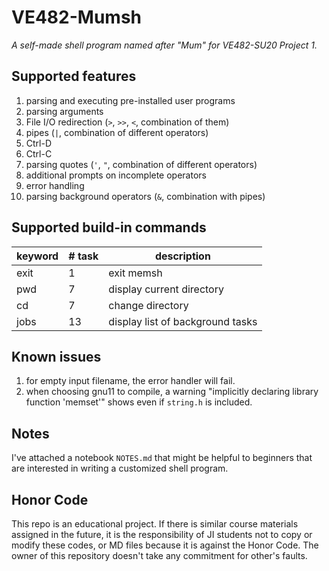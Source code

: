 # VE482-Mumsh
*A self-made shell program named after "Mum" for VE482-SU20 Project 1.*

## Supported features
1. parsing and executing pre-installed user programs
2. parsing arguments
3. File I/O redirection (`>`, `>>`, `<`, combination of them)
4. pipes (`|`, combination of different operators)
5. Ctrl-D
6. Ctrl-C
7. parsing quotes (`'`, `"`, combination of different operators)
8. additional prompts on incomplete operators
9. error handling
10. parsing background operators (`&`, combination with pipes)

## Supported build-in commands
| keyword | \# task | description |
| ------- | ------- | ----------- |
| exit    | 1       | exit memsh  |
| pwd     | 7       | display current directory  |
| cd      | 7       | change directory |
| jobs    | 13      | display list of background tasks |

## Known issues
1. for empty input filename, the error handler will fail.
2. when choosing gnu11 to compile, a warning "implicitly declaring library function 'memset'" shows even if `string.h` is included.

## Notes
I've attached a notebook `NOTES.md` that might be helpful to beginners that are interested in writing a customized shell program.

## Honor Code
This repo is an educational project. If there is similar course materials assigned in the future, it is the responsibility of JI students not to copy or modify these codes, or MD files because it is against the Honor Code. The owner of this repository doesn't take any commitment for other's faults.
